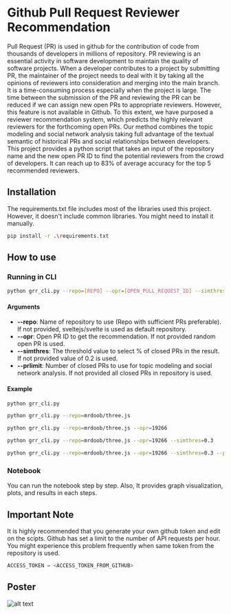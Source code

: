 # Github Pull Request Reviewer Recommendation

 Pull Request (PR) is used in github for the contribution of code from thousands of developers in millions of repository. PR reviewing is an essential activity in software development to maintain the quality of software projects. When a developer contributes to a project by submitting PR, the maintainer of the project needs to deal with it by taking all the opinions of reviewers into consideration and merging into the main branch. It is a time-consuming process especially when the project is large. The time between the submission of the PR and reviewing the PR can be reduced if we can assign new open PRs to appropriate reviewers. However, this feature is not available in Github. To this extent, we have purposed a reviewer recommendation system, which predicts the highly relevant reviewers for the forthcoming open PRs. Our method combines the topic modeling and social network analysis taking full advantage of the textual semantic of historical PRs and social relationships between developers. This project provides a python script that takes an input of the repository name and the new open PR ID to find the potential reviewers from the crowd of developers. It can reach up to 83\% of average accuracy for the top 5 recommended reviewers.

## Installation
The requirements.txt file includes most of the libraries used this project. However, it doesn't include common libraries. You might need to install it manually.
```bash
pip install -r .\requirements.txt
```

## How to use

### Running in CLI

```bash
python grr_cli.py --repo=[REPO] --opr=[OPEN_PULL_REQUEST_ID] --simthres=[0.2] --prlimit=[NUMBER_OF_CLOSED_PRS_TO_USE]
```

#### Arguments
* **--repo**: Name of repository to use (Repo with sufficient PRs preferable). If not provided, sveltejs/svelte is used as default repository.
* **--opr**: Open PR ID to get the recommendation. If not provided random open PR is used.
* **--simthres**: The threshold value to select % of closed PRs in the result. If not provided value of 0.2 is used.
* **--prlimit**: Number of closed PRs to use for topic modeling and social network analysis. If not provided all closed PRs in repository is used.

#### Example
```bash
python grr_cli.py

python grr_cli.py --repo=mrdoob/three.js

python grr_cli.py --repo=mrdoob/three.js --opr=19266

python grr_cli.py --repo=mrdoob/three.js --opr=19266 --simthres=0.3

python grr_cli.py --repo=mrdoob/three.js --opr=19266 --simthres=0.3 --prlimit=1000
```

### Notebook
 You can run the notebook step by step. Also, It provides graph visualization, plots, and results in each steps.

 ## Important Note
 It is highly recommended that you generate your own github token and edit on the scipts. Github has set a limit to the number of API requests per hour. You might experience this problem frequently when same token from the repository is used.

 ```python
ACCESS_TOKEN = <ACCESS_TOKEN_FROM_GITHUB>
 ```

 ## Poster
 ![alt text](./poster.svg "Project poster")
